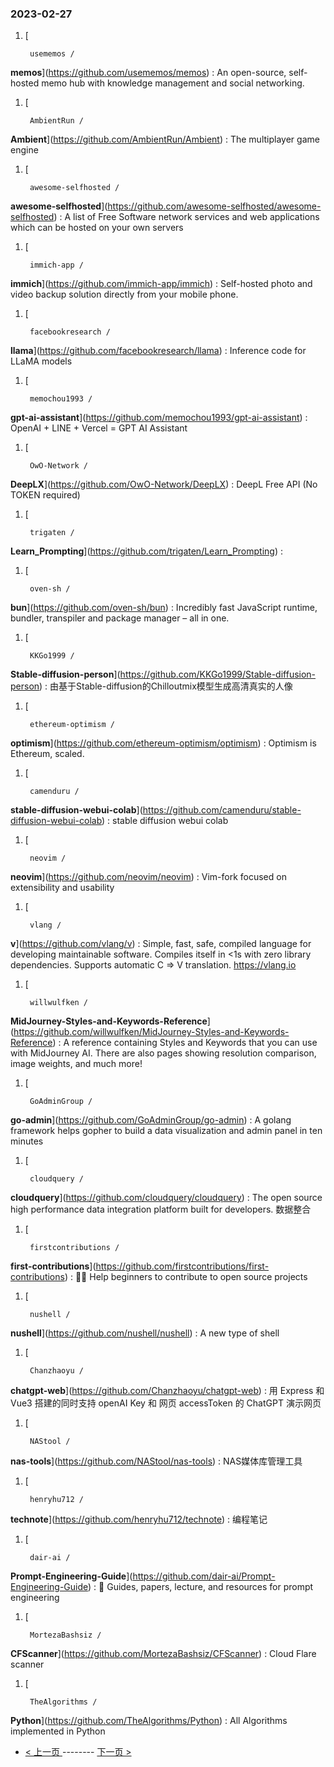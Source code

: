 ### 2023-02-27 
1. [
    

        usememos /
**memos**](https://github.com/usememos/memos) : An open-source, self-hosted memo hub with knowledge management and social networking.
1. [
    

        AmbientRun /
**Ambient**](https://github.com/AmbientRun/Ambient) : The multiplayer game engine
1. [
    

        awesome-selfhosted /
**awesome-selfhosted**](https://github.com/awesome-selfhosted/awesome-selfhosted) : A list of Free Software network services and web applications which can be hosted on your own servers
1. [
    

        immich-app /
**immich**](https://github.com/immich-app/immich) : Self-hosted photo and video backup solution directly from your mobile phone.
1. [
    

        facebookresearch /
**llama**](https://github.com/facebookresearch/llama) : Inference code for LLaMA models
1. [
    

        memochou1993 /
**gpt-ai-assistant**](https://github.com/memochou1993/gpt-ai-assistant) : OpenAI + LINE + Vercel = GPT AI Assistant
1. [
    

        OwO-Network /
**DeepLX**](https://github.com/OwO-Network/DeepLX) : DeepL Free API (No TOKEN required)
1. [
    

        trigaten /
**Learn_Prompting**](https://github.com/trigaten/Learn_Prompting) : 
1. [
    

        oven-sh /
**bun**](https://github.com/oven-sh/bun) : Incredibly fast JavaScript runtime, bundler, transpiler and package manager – all in one.
1. [
    

        KKGo1999 /
**Stable-diffusion-person**](https://github.com/KKGo1999/Stable-diffusion-person) : 由基于Stable-diffusion的Chilloutmix模型生成高清真实的人像
1. [
    

        ethereum-optimism /
**optimism**](https://github.com/ethereum-optimism/optimism) : Optimism is Ethereum, scaled.
1. [
    

        camenduru /
**stable-diffusion-webui-colab**](https://github.com/camenduru/stable-diffusion-webui-colab) : stable diffusion webui colab
1. [
    

        neovim /
**neovim**](https://github.com/neovim/neovim) : Vim-fork focused on extensibility and usability
1. [
    

        vlang /
**v**](https://github.com/vlang/v) : Simple, fast, safe, compiled language for developing maintainable software. Compiles itself in <1s with zero library dependencies. Supports automatic C => V translation. https://vlang.io
1. [
    

        willwulfken /
**MidJourney-Styles-and-Keywords-Reference**](https://github.com/willwulfken/MidJourney-Styles-and-Keywords-Reference) : A reference containing Styles and Keywords that you can use with MidJourney AI. There are also pages showing resolution comparison, image weights, and much more!
1. [
    

        GoAdminGroup /
**go-admin**](https://github.com/GoAdminGroup/go-admin) : A golang framework helps gopher to build a data visualization and admin panel in ten minutes
1. [
    

        cloudquery /
**cloudquery**](https://github.com/cloudquery/cloudquery) : The open source high performance data integration platform built for developers. 数据整合
1. [
    

        firstcontributions /
**first-contributions**](https://github.com/firstcontributions/first-contributions) : 🚀✨ Help beginners to contribute to open source projects
1. [
    

        nushell /
**nushell**](https://github.com/nushell/nushell) : A new type of shell
1. [
    

        Chanzhaoyu /
**chatgpt-web**](https://github.com/Chanzhaoyu/chatgpt-web) : 用 Express 和 Vue3 搭建的同时支持 openAI Key 和 网页 accessToken 的 ChatGPT 演示网页
1. [
    

        NAStool /
**nas-tools**](https://github.com/NAStool/nas-tools) : NAS媒体库管理工具
1. [
    

        henryhu712 /
**technote**](https://github.com/henryhu712/technote) : 编程笔记
1. [
    

        dair-ai /
**Prompt-Engineering-Guide**](https://github.com/dair-ai/Prompt-Engineering-Guide) : 🐙 Guides, papers, lecture, and resources for prompt engineering
1. [
    

        MortezaBashsiz /
**CFScanner**](https://github.com/MortezaBashsiz/CFScanner) : Cloud Flare scanner
1. [
    

        TheAlgorithms /
**Python**](https://github.com/TheAlgorithms/Python) : All Algorithms implemented in Python 

- [ < 上一页 ](https://github.com/able8/github-trending-daily-record/blob/master/2023-02-26.md) -------- [ 下一页 > ](https://github.com/able8/github-trending-daily-record/blob/master/2023-02-28.md)